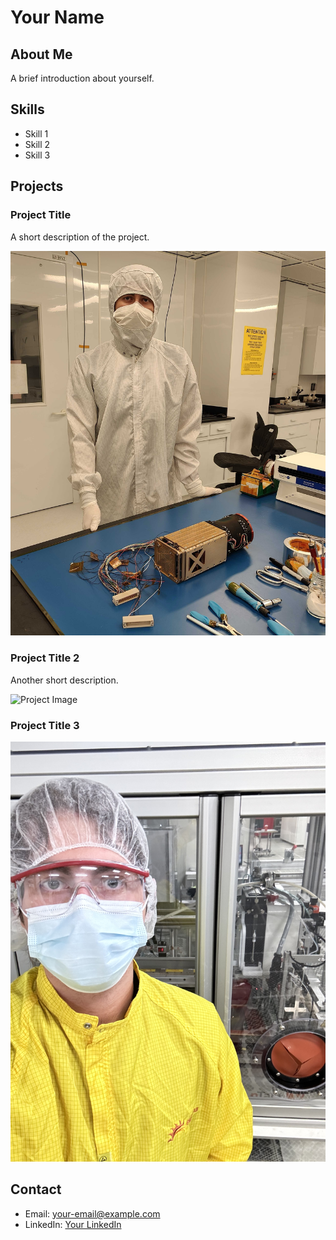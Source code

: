 
# Your Name

## About Me
A brief introduction about yourself.

## Skills
- Skill 1
- Skill 2
- Skill 3

## Projects
### Project Title
A short description of the project.

![Project Image](images/SPARCS.jpg)

### Project Title 2
Another short description.

![Project Image](images/IMG_1195.PNG)

### Project Title 3

![Project Image](images/MTW.jpg)

## Contact
- Email: your-email@example.com
- LinkedIn: [Your LinkedIn](https://linkedin.com/in/yourprofile)

